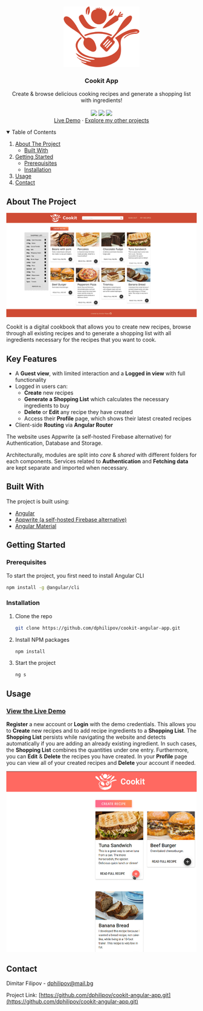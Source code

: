 <!-- PROJECT LOGO -->
<br />
<p align="center">
  <a href="https://github.com/dphilipov/cookit-angular-app.git">
    <img src="./src/assets/cooking-logo-colored.png" alt="Logo" width="200" height="160">
  </a>

  <h3 align="center">Cookit App</h3>

  <p align="center">
    Create & browse delicious cooking recipes and generate a shopping list with ingredients!
    <br />
    <br />
    <img width ='36px' src ='https://raw.githubusercontent.com/rahulbanerjee26/githubAboutMeGenerator/main/icons/angularjs.svg'>
    <img width ='200px' src ='https://appwrite.io/images/appwrite.svg'>
    <img width ='210' src ='https://external-content.duckduckgo.com/iu/?u=https%3A%2F%2Fwww.edureka.co%2Fblog%2Fwp-content%2Fuploads%2F2020%2F02%2Fangular-material-logo.jpg&f=1&nofb=1'>
    <br />
    <a href="https://www.cookitapp.org">Live Demo</a>
    ·
    <a href="https://github.com/dphilipov?tab=repositories">Explore my other projects</a>
  </p>
</p>



<!-- TABLE OF CONTENTS -->
<details open="open">
  <summary>Table of Contents</summary>
  <ol>
    <li>
      <a href="#about-the-project">About The Project</a>
      <ul>
        <li><a href="#built-with">Built With</a></li>
      </ul>
    </li>
    <li>
      <a href="#getting-started">Getting Started</a>
      <ul>
        <li><a href="#prerequisites">Prerequisites</a></li>
        <li><a href="#installation">Installation</a></li>
      </ul>
    </li>
    <li><a href="#usage">Usage</a></li>
    <li><a href="#contact">Contact</a></li>
  </ol>
</details>



<!-- ABOUT THE PROJECT -->
## About The Project

![App Screen Shot][app-screenshot]

Cookit is a digital cookbook that allows you to create new recipes, browse through all existing recipes and to generate a shopping list with all ingredients necessary for the recipes that you want to cook.

## Key Features

* A **Guest view**, with limited interaction and a **Logged in view** with full functionality
* Logged in users can: 
    * **Create** new recipes
    * **Generate a Shopping List** which calculates the necessary ingredients to buy
    * **Delete** or **Edit** any recipe they have created 
    * Access their **Profile** page, which shows their latest created recipes
* Client-side **Routing** via **Angular Router**

The website uses Appwrite (a self-hosted Firebase alternative) for Authentication, Database and Storage. 

Architecturally, modules are split into *core* & *shared* with different folders for each components. Services related to **Authentication** and **Fetching data** are kept separate and imported when necessary.


## Built With

The project is built using:
* [Angular](https://angular.io/)
* [Appwrite (a self-hosted Firebase alternative)](https://appwrite.io/)
* [Angular Material](https://material.angular.io/)



<!-- GETTING STARTED -->
## Getting Started

### Prerequisites

To start the project, you first need to install Angular CLI
   ```sh
   npm install -g @angular/cli
   ```

### Installation

1. Clone the repo
   ```sh
   git clone https://github.com/dphilipov/cookit-angular-app.git
   ```
2. Install NPM packages
   ```sh
   npm install
   ```
3. Start the project
   ```sh
   ng s
   ```



<!-- USAGE EXAMPLES -->
## Usage

### [View the Live Demo](https://www.cookitapp.org)

**Register** a new account or **Login** with the demo credentials. This allows you to **Create** new recipes and to add recipe ingredients to a **Shopping List**. The **Shopping List** persists while navigating the website and detects automatically if you are adding an already existing ingredient. In such cases, the **Shopping List** combines the quantities under one entry. Furthermore, you can **Edit** & **Delete** the recipes you have created. In your **Profile** page you can view all of your created recipes and **Delete** your account if needed.

![Shopping List Preview][shopping-list-preview]


<!-- CONTACT -->
## Contact

Dimitar Filipov - dphilipov@mail.bg

Project Link: [https://github.com/dphilipov/cookit-angular-app.git](https://github.com/dphilipov/cookit-angular-app.git)









<!-- MARKDOWN LINKS & IMAGES -->
<!-- https://www.markdownguide.org/basic-syntax/#reference-style-links -->
[app-screenshot]: /src/assets/app-screenshot.png
[sctructure-screenshot]: src/assets/structure.png
[shopping-list-preview]: src/assets/shopping-list-preview.gif

